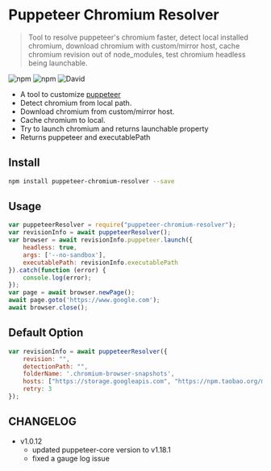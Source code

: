 
# Puppeteer Chromium Resolver
> Tool to resolve puppeteer's chromium faster, detect local installed chromium, download chromium with custom/mirror host, cache chromium revision out of node_modules, test chromium headless being launchable.

![npm](https://img.shields.io/npm/v/puppeteer-chromium-resolver.svg)
![npm](https://img.shields.io/npm/dt/puppeteer-chromium-resolver.svg)
![David](https://img.shields.io/david/cenfun/puppeteer-chromium-resolver.svg)

* A tool to customize [puppeteer](https://github.com/GoogleChrome/puppeteer)
* Detect chromium from local path.
* Download chromium from custom/mirror host.
* Cache chromium to local.
* Try to launch chromium and returns launchable property
* Returns puppeteer and executablePath

## Install 
```sh
npm install puppeteer-chromium-resolver --save
```
## Usage
```js
var puppeteerResolver = require("puppeteer-chromium-resolver");
var revisionInfo = await puppeteerResolver();
var browser = await revisionInfo.puppeteer.launch({
    headless: true,
    args: ['--no-sandbox'],
    executablePath: revisionInfo.executablePath
}).catch(function (error) {
    console.log(error);
});
var page = await browser.newPage();
await page.goto('https://www.google.com');
await browser.close();
```

## Default Option
```js
var revisionInfo = await puppeteerResolver({
    revision: "",
    detectionPath: "",
    folderName: '.chromium-browser-snapshots',
    hosts: ["https://storage.googleapis.com", "https://npm.taobao.org/mirrors"],
    retry: 3
});
```

## CHANGELOG
+ v1.0.12
  - updated puppeteer-core version to v1.18.1
  - fixed a gauge log issue